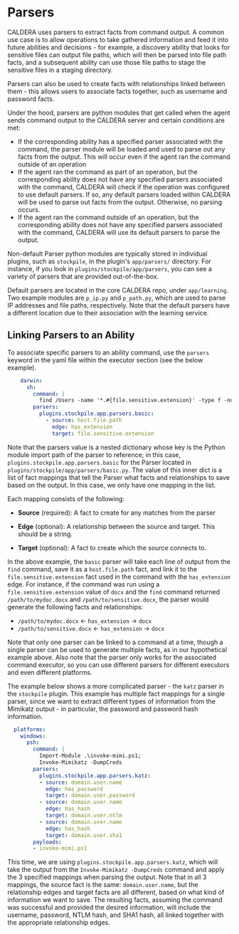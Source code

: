 # Parsers

CALDERA uses parsers to extract facts from command output. A common use case is to allow
operations to take gathered information and feed it into future abilities and decisions -
for example, a discovery ability that looks for sensitive files can output file paths, which
will then be parsed into file path facts, and a subsequent ability can use those file paths
to stage the sensitive files in a staging directory.

Parsers can also be used to create facts with relationships linked between them - this allows
users to associate facts together, such as username and password facts. 

Under the hood, parsers are python modules that get called when the agent sends command output 
to the CALDERA server and certain conditions are met:
- If the corresponding ability has a specified parser associated with the command, 
the parser module will be loaded and used to parse out any facts from the output.
This will occur even if the agent ran the command outside of an operation
- If the agent ran the command as part of an operation, but the corresponding ability does not 
have any specified parsers associated with the command, CALDERA will check if the operation
was configured to use default parsers. If so, any default parsers loaded within CALDERA will
be used to parse out facts from the output. Otherwise, no parsing occurs.
- If the agent ran the command outside of an operation, but the corresponding ability does not
have any specified parsers associated with the command, CALDERA will use its default parsers
to parse the output.

Non-default Parser python modules are typically stored in individual plugins, such as `stockpile`, in the
plugin's `app/parsers/` directory. For instance, if you look in `plugins/stockpile/app/parsers`, 
you can see a variety of parsers that are provided out-of-the-box.

Default parsers are located in the core CALDERA repo, under `app/learning`. 
Two example modules are `p_ip.py` and `p_path.py`, which are used to parse IP addresses and file
paths, respectively. Note that the default parsers have a different location due to their
association with the learning service.
 

## Linking Parsers to an Ability
To associate specific parsers to an ability command, use the `parsers` keyword in the yaml file
within the executor section (see the below example).

```yaml
    darwin:
      sh:
        command: |
          find /Users -name '*.#{file.sensitive.extension}' -type f -not -path '*/\.*' -size -500k 2>/dev/null | head -5
        parsers:
          plugins.stockpile.app.parsers.basic:
            - source: host.file.path
              edge: has_extension
              target: file.sensitive.extension
```

Note that the parsers value is a nested dictionary whose key is the Python module import path 
of the parser to reference; in this case, `plugins.stockpile.app.parsers.basic` for the Parser 
located in `plugins/stockpile/app/parsers/basic.py`. 
The value of this inner dict is a list of fact mappings that tell the Parser what facts and 
relationships to save based on the output. In this case, we only have one mapping in the list.

Each mapping consists of the following:
- **Source** (required): A fact to create for any matches from the parser

- **Edge** (optional): A relationship between the source and target. This should be a string.

- **Target** (optional): A fact to create which the source connects to.

In the above example, the `basic` parser will take each line of output from the `find` command,
save it as a `host.file.path` fact, and link it to the `file.sensitive.extension` fact used in 
the command with the `has_extension` edge. For instance, if the command was run using a 
`file.sensitive.extension` value of `docx` and the `find` command returned `/path/to/mydoc.docx`
and `/path/to/sensitive.docx`, the parser would generate the following facts and relationships:
- `/path/to/mydoc.docx` <- `has_extension` -> `docx`
- `/path/to/sensitive.docx` <- `has_extension` -> `docx`

Note that only one parser can be linked to a command at a time, though a single parser can be used to
generate multiple facts, as in our hypothetical example above. Also note that the parser only works
for the associated command executor, so you can use different parsers for different executors and
even different platforms. 

The example below shows a more complicated parser - the `katz` parser in the `stockpile` plugin.
This example has multiple fact mappings for a single parser, since we want to extract different
types of information from the Mimikatz output - in particular, the password and password hash 
information.

```yaml
  platforms:
    windows:
      psh:
        command: |
          Import-Module .\invoke-mimi.ps1;
          Invoke-Mimikatz -DumpCreds
        parsers:
          plugins.stockpile.app.parsers.katz:
          - source: domain.user.name
            edge: has_password
            target: domain.user.password
          - source: domain.user.name
            edge: has_hash
            target: domain.user.ntlm
          - source: domain.user.name
            edge: has_hash
            target: domain.user.sha1
        payloads:
        - invoke-mimi.ps1
```

This time, we are using `plugins.stockpile.app.parsers.katz`, which will take the output
from the `Invoke-Mimikatz -DumpCreds` command and apply the 3 specified mappings when parsing
the output. Note that in all 3 mappings, the source fact is the same: `domain.user.name`, but
the relationship edges and target facts are all different, based on what kind of information we
want to save. The resulting facts, assuming the command was successful and provided the desired
information, will include the username, password, NTLM hash, and SHA1 hash, all linked together
with the appropriate relationship edges.
